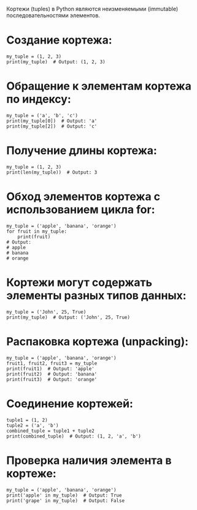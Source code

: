 Кортежи (tuples) в Python являются неизменяемыми (immutable) последовательностями элементов.


Создание кортежа:
==================================================

    my_tuple = (1, 2, 3)
    print(my_tuple)  # Output: (1, 2, 3)

Обращение к элементам кортежа по индексу:
==================================================

    my_tuple = ('a', 'b', 'c')
    print(my_tuple[0])  # Output: 'a'
    print(my_tuple[2])  # Output: 'c'

Получение длины кортежа:
==================================================

    my_tuple = (1, 2, 3)
    print(len(my_tuple))  # Output: 3

Обход элементов кортежа с использованием цикла for:
==================================================

    my_tuple = ('apple', 'banana', 'orange')
    for fruit in my_tuple:
        print(fruit)
    # Output:
    # apple
    # banana
    # orange

Кортежи могут содержать элементы разных типов данных:
==================================================

    my_tuple = ('John', 25, True)
    print(my_tuple)  # Output: ('John', 25, True)

Распаковка кортежа (unpacking):
==================================================

    my_tuple = ('apple', 'banana', 'orange')
    fruit1, fruit2, fruit3 = my_tuple
    print(fruit1)  # Output: 'apple'
    print(fruit2)  # Output: 'banana'
    print(fruit3)  # Output: 'orange'

Соединение кортежей:
==================================================

    tuple1 = (1, 2)
    tuple2 = ('a', 'b')
    combined_tuple = tuple1 + tuple2
    print(combined_tuple)  # Output: (1, 2, 'a', 'b')

Проверка наличия элемента в кортеже:
==================================================

    my_tuple = ('apple', 'banana', 'orange')
    print('apple' in my_tuple)  # Output: True
    print('grape' in my_tuple)  # Output: False